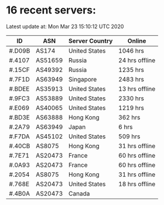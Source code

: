 # 16 recent servers:

Latest update at: Mon Mar 23 15:10:12 UTC 2020

| ID | ASN | Server Country | Online |
| -- | --- | -------------- | ------ |
| #.D09B | AS174 | United States | 1046 hrs |
| #.4107 | AS51659 | Russia | 24 hrs offline |
| #.15CF | AS49392 | Russia | 1235 hrs |
| #.7F1D | AS63949 | Singapore | 2483 hrs |
| #.BDEE | AS35913 | United States | 13 hrs offline |
| #.9FC3 | AS53889 | United States | 2330 hrs |
| #.E069 | AS40065 | United States | 1219 hrs |
| #.BD3E | AS63888 | Hong Kong | 362 hrs |
| #.2A79 | AS63949 | Japan | 6 hrs |
| #.F7DA | AS45102 | United States | 509 hrs |
| #.40CB | AS8075 | Hong Kong | 31 hrs offline |
| #.7E71 | AS20473 | France | 60 hrs offline |
| #.0A93 | AS20473 | France | 60 hrs offline |
| #.2054 | AS8075 | Hong Kong | 31 hrs offline |
| #.768E | AS20473 | United States | 18 hrs offline |
| #.4B0A | AS20473 | Canada | |

